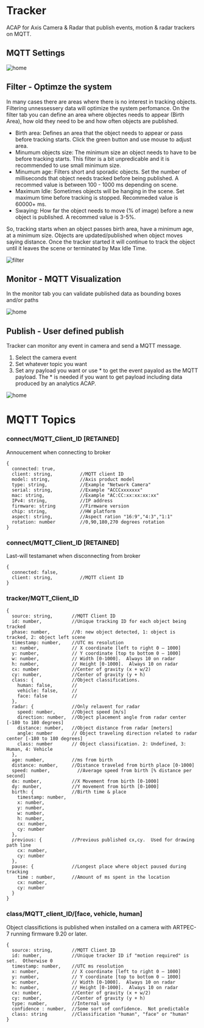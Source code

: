 # Tracker
ACAP for Axis Camera & Radar that publish events, motion & radar trackers on MQTT. 

## MQTT Settings
![home](pictures/home.png)

## Filter - Optimze the system
In many cases there are areas where there is no interest in tracking objects. Filtering unnessessery data will optimize the system perfomance.  On the filter tab you can define an area where objectes needs to appear (Birth Area), how old they need to be and how often objects are published. 

* Birth area:  Defines an  area that the object needs to appear or pass before tracking starts.  Click the green button and use mouse to adjust area.
* Minumum objects size:  The minimum size an object needs to have to be before tracking starts.  This filter is a bit unpredicable and it is recommended to use small minimum size.
* Minumum age:  Filters short and sporadic objects.  Set the number of milliseconds that object needs tracked before being published.  A recommed value is between 100 - 1000 ms depending on scene.
* Maximum Idle:  Sometimes objects will be hanging in the scene.  Set maximum time before tracking is stopped.  Recommeded value is 60000+ ms.
* Swaying:  How far the object needs to move (% of image) before a new object is published.  A recommed value is 3-5%.

So, tracking starts when an object passes birth area, have a minimum age, at a minimum size.  Objects are updated/published when object moves saying distance.  Once the tracker started it will continue to track the object until it leaves the scene or terminated by Max Idle Time.

![filter](pictures/filter.png)

## Monitor - MQTT Visualization
In the monitor tab you can validate published data as bounding boxes and/or paths

![home](pictures/monitor.png)

## Publish - User defined publish
Tracker can monitor any event in camera and send a MQTT message.

1. Select the camera event
2. Set whatever topic you want
3. Set any payload you want or use * to get the event payalod as the MQTT payload.  The * is needed if you want to get payload including data produced by an analytics ACAP.

![home](pictures/publish.png)



# MQTT Topics

### connect/MQTT_Client_ID  [RETAINED]
Annoucement when connecting to broker
```
{
  connected: true,
  client: string,          //MQTT client ID
  model: string,           //Axis product model
  type: string,            //Example "Network Camera"
  serial: string,          //Example "ACCCxxxxxxx"
  mac: string,             //Example "AC:CC:xx:xx:xx:xx"
  IPv4: string,            //IP address
  firmware: string         //Firmware version
  chip: string,            //HW platform
  aspect: string,          //Aspect ration "16:9","4:3","1:1"
  rotation: number         //0,90,180,270 degrees rotation
}
```

### connect/MQTT_Client_ID [RETAINED]
Last-will testamanet when disconnecting from broker
```
{
  connected: false,
  client: string,          //MQTT client ID
}
```
### tracker/MQTT_Client_ID
```
{
  source: string,       //MQTT Client ID
  id: number,           //Unique tracking ID for each object being tracked
  phase: number,        //0: new object detected, 1: object is tracked, 2: object left scene
  timestamp: number,    //UTC ms resolution
  x: number,            // X coordinate [left to right 0 – 1000]
  y: number,            // Y coordinate [top to bottom 0 – 1000]
  w: number,            // Width [0-1000].  Always 10 on radar
  h: number,            // Height [0-1000].  Always 10 on radar
  cx: number            //Center of gravity (x + w/2)
  cy: number,           //Center of gravity (y + h)
  class: {              //Object classifications.
    human: false,       //
    vehicle: false,     //
    face: false         //
  },
  radar: {              //Only relavent for radar
    speed: number,      //Object speed [m/s]
    direction: number,  //Object placement angle from radar center [-180 to 180 degrees]
    distance: number,   //Object distance from radar [meters]
    angle: number       // Object traveling direction related to radar center [-180 to 180 degrees]
    class: number       // Object classification. 2: Undefined, 3: Human, 4: Vehicle
  },
  age: number,          //ms from birth
  distance: number,     //Distance traveled from birth place [0-1000]
  speed: number,	      //Average speed from birth [% distance per second]
  dx: number,           //X Movement from birth [0-1000]
  dy: munber,           //Y movement from birth [0-1000]
  birth: {              //Birth time & place
    timestamp: number,
    x: number,
    y: number,
    w: number,
    h: number,
    cx: number,
    cy: number
  },
  previous: {           //Previous published cx,cy.  Used for drawing path line
    cx: number,
    cy: number
  },
  pause: {              //Longest place where object paused during tracking
    time : number,      //Amount of ms spent in the location
    cx: number,
    cy: number
  }
}
```
### class/MQTT_client_ID/[face, vehicle, human]
Object classifictions is published when installed on a camera with ARTPEC-7 running firmware 9.20 or later.
```
{
  source: string,       //MQTT Client ID
  id: number,           //Unique tracker ID if "motion required" is set.  Otherwise 0
  timestamp: number,    //UTC ms resolution
  x: number,            // X coordinate [left to right 0 – 1000]
  y: number,            // Y coordinate [top to bottom 0 – 1000]
  w: number,            // Width [0-1000].  Always 10 on radar
  h: number,            // Height [0-1000].  Always 10 on radar
  cx: number,           //Center of gravity (x + w/2)
  cy: number,           //Center of gravity (y + h)
  type: number,         //Internal use
  confidence : number,  //Some sort of confidence.  Not predictable
  class: string         //Classification "human", "face" or "human"
}
```
